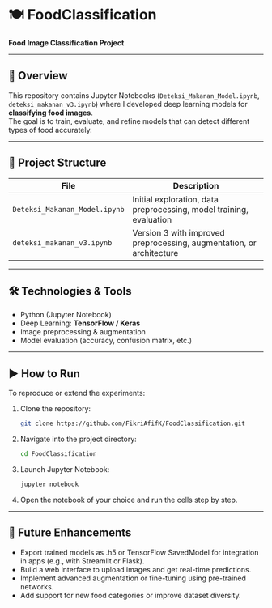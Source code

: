 # 🍽️ FoodClassification  
**Food Image Classification Project**

---

## 📌 Overview
This repository contains Jupyter Notebooks (`Deteksi_Makanan_Model.ipynb`, `deteksi_makanan_v3.ipynb`) where I developed deep learning models for **classifying food images**.  
The goal is to train, evaluate, and refine models that can detect different types of food accurately.

---

## 📂 Project Structure
| File | Description |
|------|-------------|
| `Deteksi_Makanan_Model.ipynb` | Initial exploration, data preprocessing, model training, evaluation |
| `deteksi_makanan_v3.ipynb`     | Version 3 with improved preprocessing, augmentation, or architecture |

---

## 🛠️ Technologies & Tools
- Python (Jupyter Notebook)
- Deep Learning: **TensorFlow / Keras**
- Image preprocessing & augmentation
- Model evaluation (accuracy, confusion matrix, etc.)

---

## ▶️ How to Run
To reproduce or extend the experiments:

1. Clone the repository:
   ```bash
   git clone https://github.com/FikriAfifK/FoodClassification.git

2. Navigate into the project directory:
   ```bash
   cd FoodClassification

4. Launch Jupyter Notebook:
   ```bash
   jupyter notebook

6. Open the notebook of your choice and run the cells step by step.

---

## 🚀 Future Enhancements
- Export trained models as .h5 or TensorFlow SavedModel for integration in apps (e.g., with Streamlit or Flask).
- Build a web interface to upload images and get real-time predictions.
- Implement advanced augmentation or fine-tuning using pre-trained networks.
- Add support for new food categories or improve dataset diversity.

